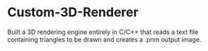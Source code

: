 # Custom-3D-Renderer
Built a 3D rendering engine entirely in C/C++ that reads a text file containing triangles to be drawn and creates a .pnm output image.
